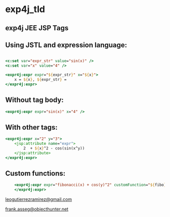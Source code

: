 # exp4j_tld

## exp4j JEE JSP Tags

## Using JSTL and expression language:
```jsp

<c:set var="expr_str" value="sin(x)" />
<c:set var="x" value="4" />

<expr4j:expr expr="${expr_str}" x="${x}">
    x = ${x}, ${expr_str} = 
</expr4j:expr>
```

## Without tag body:

```jsp
<expr4j:expr expr="sin(x)" x="4" />
```

## With other tags:

```jsp
<expr4j:expr x="2" y="3">
    <jsp:attribute name="expr">
        2  + ${x}^2 - cos(sin(x^y))
    </jsp:attribute>
</expr4j:expr>
```

## Custom functions:
```jsp
	<expr4j:expr expr="fibonacci(x) + cos(y)^2" customFunction="${fibo}" x="8" y="2">
	</expr4j:expr>
```

leogutierrezramirez@gmail.com

frank.asseg@objecthunter.net